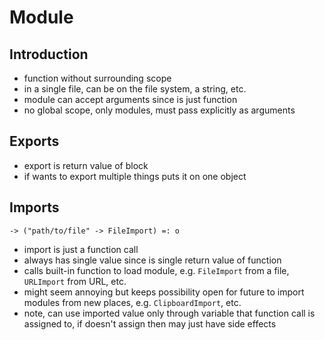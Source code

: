 # Module



## Introduction

- function without surrounding scope
- in a single file, can be on the file system, a string, etc.
- module can accept arguments since is just function
- no global scope, only modules, must pass explicitly as arguments



## Exports

- export is return value of block
- if wants to export multiple things puts it on one object



## Imports

```
-> ("path/to/file" -> FileImport) =: o
```

- import is just a function call
- always has single value since is single return value of function
- calls built-in function to load module, e.g. `FileImport` from a file, `URLImport` from URL, etc.
- might seem annoying but keeps possibility open for future to import modules from new places, e.g. `ClipboardImport`, etc.
- note, can use imported value only through variable that function call is assigned to, if doesn't assign then may just have side effects